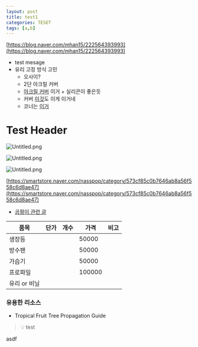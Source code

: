 ```yaml
---
layout: post
title: test1
categories: TESET
tags: [a,b]
---
```


[https://blog.naver.com/mhan15/222564393993](https://blog.naver.com/mhan15/222564393993)

- test mesage
- 유리 고정 방식 고민
	- 오사이?
	- 2단 아크릴 커버
	- [아크릴 커버](https://shap.co.kr/product/detail.html?product_no=471&cate_no=44&display_group=1) 이거 + 실리콘이 좋은듯
	- 커버 [이것](https://shap.co.kr/product/detail.html?product_no=471&cate_no=30&display_group=1)도 이게 이거네
	- 코너는 [이거](https://smartstore.naver.com/jptjpt/products/5731709918?NaPm=ct%3Dlr4pgy6w%7Cci%3D5cf8004c1fb3e072b8a20d8c88f83154cb1a7332%7Ctr%3Dslsl%7Csn%3D1605877%7Chk%3Df5b25374a5b136e666b42a895a3284b90a2d4459)

# Test Header


![Untitled.png](https://prod-files-secure.s3.us-west-2.amazonaws.com/bc55d29d-9bcf-4907-ad9e-d252dc4154e4/d80e1de9-bd3c-43c7-ac00-d926b56789c7/Untitled.png?X-Amz-Algorithm=AWS4-HMAC-SHA256&X-Amz-Content-Sha256=UNSIGNED-PAYLOAD&X-Amz-Credential=AKIAT73L2G45HZZMZUHI%2F20240321%2Fus-west-2%2Fs3%2Faws4_request&X-Amz-Date=20240321T055803Z&X-Amz-Expires=3600&X-Amz-Signature=8abed5f50c1963032da287300e7abd0f7e328c812e3320b33073f3e00f02f802&X-Amz-SignedHeaders=host&x-id=GetObject)


![Untitled.png](https://prod-files-secure.s3.us-west-2.amazonaws.com/bc55d29d-9bcf-4907-ad9e-d252dc4154e4/93c196ca-7270-4aa4-a99d-d32b4e628ffb/Untitled.png?X-Amz-Algorithm=AWS4-HMAC-SHA256&X-Amz-Content-Sha256=UNSIGNED-PAYLOAD&X-Amz-Credential=AKIAT73L2G45HZZMZUHI%2F20240321%2Fus-west-2%2Fs3%2Faws4_request&X-Amz-Date=20240321T055805Z&X-Amz-Expires=3600&X-Amz-Signature=53f8fc3f9c56386ad37c0728f35aefcf792209d2e70a1f3b280dbf71cbe328fa&X-Amz-SignedHeaders=host&x-id=GetObject)


![Untitled.png](https://prod-files-secure.s3.us-west-2.amazonaws.com/bc55d29d-9bcf-4907-ad9e-d252dc4154e4/7568b2c0-d0e6-4718-a771-8ac844c15e48/Untitled.png?X-Amz-Algorithm=AWS4-HMAC-SHA256&X-Amz-Content-Sha256=UNSIGNED-PAYLOAD&X-Amz-Credential=AKIAT73L2G45HZZMZUHI%2F20240321%2Fus-west-2%2Fs3%2Faws4_request&X-Amz-Date=20240321T055805Z&X-Amz-Expires=3600&X-Amz-Signature=150adb447dd7d86b303e9f4c75b64df78f5bb96462de19f4e2dfe87b80cb08d7&X-Amz-SignedHeaders=host&x-id=GetObject)


[https://smartstore.naver.com/nasspop/category/573cf85c0b7646ab8a56f558c6d8ae47](https://smartstore.naver.com/nasspop/category/573cf85c0b7646ab8a56f558c6d8ae47)

- [곰팡이 관련 글](https://acornhorticulture.com/tips-for-preventing-mold-and-mildew-in-your-grow-tent/)

| 품목        | 단가 | 개수 | 가격     | 비고 |
| --------- | -- | -- | ------ | -- |
| 생장등       |    |    | 50000  |    |
| 방수팬       |    |    | 50000  |    |
| 가습기       |    |    | 50000  |    |
| 프로파일      |    |    | 100000 |    |
| 유리 or 비닐  |    |    |        |    |


### 유용한 리소스

- Tropical Fruit Tree Propagation Guide

> 💡 test


asdf

